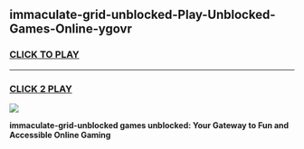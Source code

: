 
## immaculate-grid-unblocked-Play-Unblocked-Games-Online-ygovr
<h3>
<a href="https://premium76.site?title=immaculate-grid-unblocked&ref=25A">CLICK TO PLAY</a></h3>
<hr>

<h3>
<a href="https://premium76.site?title=immaculate-grid-unblocked&ref=25A">CLICK 2 PLAY</a>
  
</h3>

<a href="https://premium76.site?title=immaculate-grid-unblocked&ref=25A"><img src="https://clearcache.store/games.png"></a>


**immaculate-grid-unblocked games unblocked: Your Gateway to Fun and Accessible Online Gaming**
